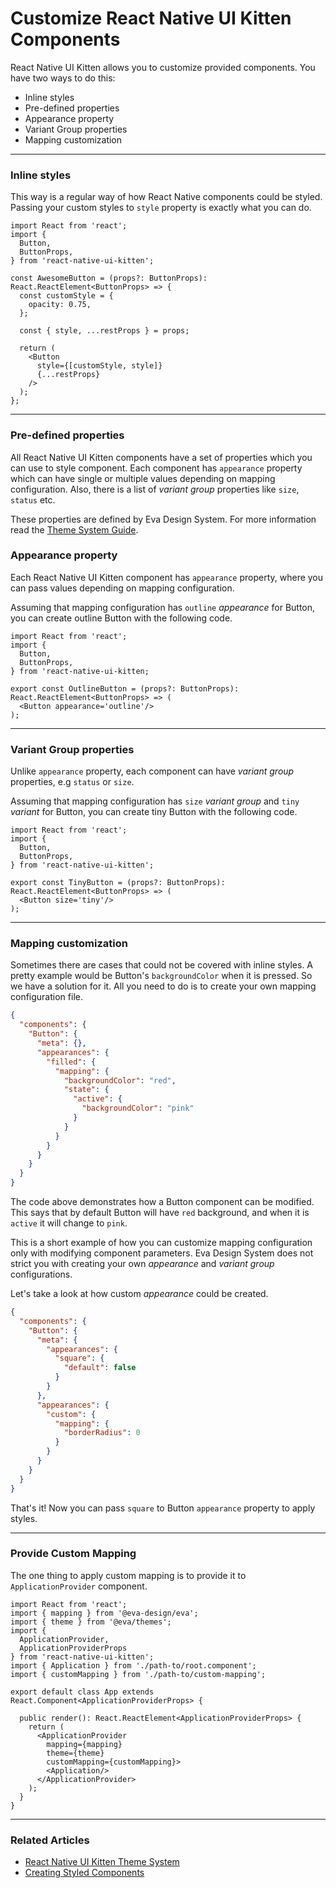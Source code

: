 # Customize React Native UI Kitten Components

React Native UI Kitten allows you to customize provided components. You have two ways to do this:

* Inline styles
* Pre-defined properties
* Appearance property
* Variant Group properties
* Mapping customization

<hr>

### Inline styles

This way is a regular way of how React Native components could be styled. Passing your custom styles to `style` property is exactly what you can do.

```tsx
import React from 'react';
import { 
  Button,
  ButtonProps,
} from 'react-native-ui-kitten';

const AwesomeButton = (props?: ButtonProps): React.ReactElement<ButtonProps> => {
  const customStyle = {
    opacity: 0.75,
  };

  const { style, ...restProps } = props;
  
  return (
    <Button
      style={[customStyle, style]}
      {...restProps}
    />
  );
};
```

<hr>

### Pre-defined properties

All React Native UI Kitten components have a set of properties which you can use to style component.
Each component has `appearance` property which can have single or multiple values depending on mapping configuration.
Also, there is a list of *variant group* properties like `size`, `status` etc.

These properties are defined by Eva Design System. For more information read the [Theme System Guide](docs/guides/theme-system).

### Appearance property

Each React Native UI Kitten component has `appearance` property, where you can pass values depending on mapping configuration.

Assuming that mapping configuration has `outline` *appearance* for Button, you can create outline Button with the following code.

```tsx
import React from 'react';
import {
  Button,
  ButtonProps,
} from 'react-native-ui-kitten;

export const OutlineButton = (props?: ButtonProps): React.ReactElement<ButtonProps> => (
  <Button appearance='outline'/>
);
```

<hr>

### Variant Group properties

Unlike `appearance` property, each component can have *variant group* properties, e.g `status` or `size`.

Assuming that mapping configuration has `size` *variant group* and `tiny` *variant* for Button, you can create tiny Button with the following code.

```tsx
import React from 'react';
import {
  Button,
  ButtonProps,
} from 'react-native-ui-kitten';

export const TinyButton = (props?: ButtonProps): React.ReactElement<ButtonProps> => (
  <Button size='tiny'/>
);
```

<hr>

### Mapping customization

Sometimes there are cases that could not be covered with inline styles. A pretty example would be Button's `backgroundColor` when it is pressed. So we have a solution for it. All you need to do is to create your own mapping configuration file.

```json
{
  "components": {
    "Button": {
      "meta": {},
      "appearances": {
        "filled": {
          "mapping": {
            "backgroundColor": "red",
            "state": {
              "active": {
                "backgroundColor": "pink"
              }
            }
          }
        }
      }
    }
  }
}
```

The code above demonstrates how a Button component can be modified. This says that by default Button will have `red` background, and when it is `active` it will change to `pink`.

This is a short example of how you can customize mapping configuration only with modifying component parameters. Eva Design System does not strict you with creating your own *appearance* and *variant group* configurations.

Let's take a look at how custom *appearance* could be created.

```json
{
  "components": {
    "Button": {
      "meta": {
        "appearances": {
          "square": {
            "default": false
          }
        }
      },
      "appearances": {
        "custom": {
          "mapping": {
            "borderRadius": 0
          }
        }
      }
    }
  }
}
```

That's it! Now you can pass `square` to Button `appearance` property to apply styles.

<hr>

### Provide Custom Mapping

The one thing to apply custom mapping is to provide it to `ApplicationProvider` component.

```tsx
import React from 'react';
import { mapping } from '@eva-design/eva';
import { theme } from '@eva/themes';
import { 
  ApplicationProvider,
  ApplicationProviderProps
} from 'react-native-ui-kitten';
import { Application } from './path-to/root.component';
import { customMapping } from './path-to/custom-mapping';

export default class App extends React.Component<ApplicationProviderProps> {
  
  public render(): React.ReactElement<ApplicationProviderProps> {
    return (
      <ApplicationProvider
        mapping={mapping}
        theme={theme}
        customMapping={customMapping}>
        <Application/>
      </ApplicationProvider>
    );
  }
}
```

<hr>

### Related Articles

* [React Native UI Kitten Theme System](docs/guides/theme-system)
* [Creating Styled Components](docs/guides/theme-using-mapping)
